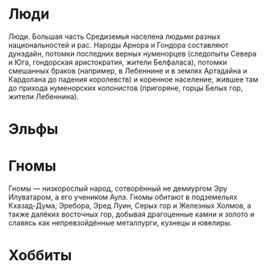 # Люди

Люди. Большая часть Средиземья населена людьми разных национальностей и рас. Народы Арнора и Гондора составляют дунэдайн, потомки последних верных нуменорцев (следопыты Севера и Юга, гондорская аристократия, жители Белфаласа), потомки смешанных браков (например, в Лебеннине и в землях Артэдайна и Кардолана до падения королевств) и коренное население, жившее там до прихода нуменорских колонистов (пригоряне, горцы Белых гор, жители Лебеннина). 

# Эльфы


# Гномы

Гномы — низкорослый народ, сотворённый не демиургом Эру Илуватаром, а его учеником Аулэ. Гномы обитают в подземельях Кхазад-Дума, Эребора, Эред Луин, Серых гор и Железных Холмов, а также далёких восточных гор, добывая драгоценные камни и золото и славясь как непревзойдённые металлурги, кузнецы и ювелиры.

# Хоббиты